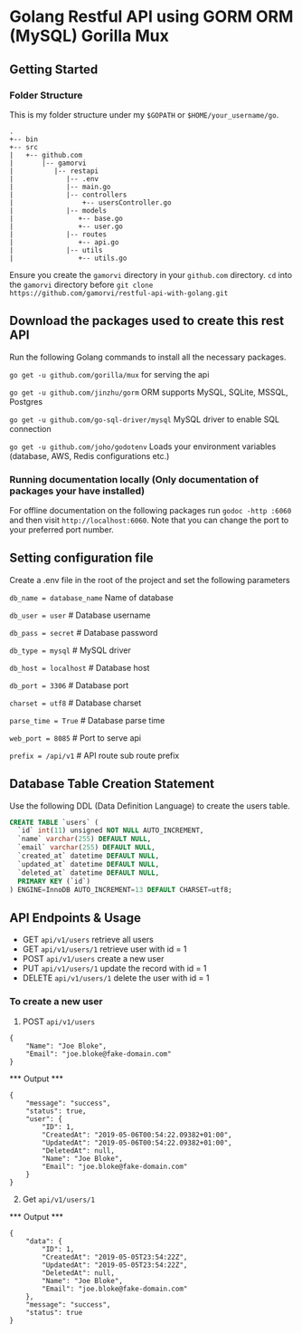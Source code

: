 # Golang Restful API using GORM ORM (MySQL) Gorilla Mux

## Getting Started

### Folder Structure
This is my folder structure under my `$GOPATH` or `$HOME/your_username/go`.
```
.
+-- bin
+-- src
|   +-- github.com
|       |-- gamorvi
|          |-- restapi
|             |-- .env
|             |-- main.go
|             |-- controllers
|                 +-- usersController.go
|             |-- models
|                +-- base.go
|                +-- user.go
|             |-- routes
|                +-- api.go
|             |-- utils
|                +-- utils.go
```
Ensure you create the `gamorvi` directory in your `github.com` directory. `cd` into the `gamorvi` directory before `git clone https://github.com/gamorvi/restful-api-with-golang.git`

## Download the packages used to create this rest API
Run the following Golang commands to install all the necessary packages.

`go get -u github.com/gorilla/mux` for serving the api

`go get -u github.com/jinzhu/gorm` ORM supports MySQL, SQLite, MSSQL, Postgres

`go get -u github.com/go-sql-driver/mysql` MySQL driver to enable SQL connection

`go get -u github.com/joho/godotenv` Loads your environment variables (database, AWS, Redis configurations etc.)

### Running documentation locally (Only documentation of packages your have installed)
For offline documentation on the following packages run `godoc -http :6060` and then visit `http://localhost:6060`. Note that you can change the port to your preferred port number.

## Setting configuration file
Create a .env file in the root of the project and set the following parameters

`db_name = database_name` Name of database

`db_user = user`  # Database username

`db_pass = secret` # Database password

`db_type = mysql`   # MySQL driver

`db_host = localhost` # Database host

`db_port = 3306`  # Database port

`charset = utf8` # Database charset

`parse_time = True` # Database parse time

`web_port = 8085`   # Port to serve api

`prefix = /api/v1`  # API route sub route prefix

## Database Table Creation Statement
Use the following DDL (Data Definition Language) to create the users table.

``` SQL
CREATE TABLE `users` (
  `id` int(11) unsigned NOT NULL AUTO_INCREMENT,
  `name` varchar(255) DEFAULT NULL,
  `email` varchar(255) DEFAULT NULL,
  `created_at` datetime DEFAULT NULL,
  `updated_at` datetime DEFAULT NULL,
  `deleted_at` datetime DEFAULT NULL,
  PRIMARY KEY (`id`)
) ENGINE=InnoDB AUTO_INCREMENT=13 DEFAULT CHARSET=utf8;
```

## API Endpoints & Usage

* GET `api/v1/users` retrieve all users
* GET `api/v1/users/1` retrieve user with id = 1
* POST `api/v1/users` create a new user
* PUT `api/v1/users/1` update the record with id = 1
* DELETE `api/v1/users/1` delete the user with id = 1

### To create a new user

1. POST `api/v1/users`

```
{
	"Name": "Joe Bloke",
	"Email": "joe.bloke@fake-domain.com"
}
```

*** Output ***

```
{
    "message": "success",
    "status": true,
    "user": {
        "ID": 1,
        "CreatedAt": "2019-05-06T00:54:22.09382+01:00",
        "UpdatedAt": "2019-05-06T00:54:22.09382+01:00",
        "DeletedAt": null,
        "Name": "Joe Bloke",
        "Email": "joe.bloke@fake-domain.com"
    }
}
```

2. Get `api/v1/users/1`

*** Output ***

```
{
    "data": {
        "ID": 1,
        "CreatedAt": "2019-05-05T23:54:22Z",
        "UpdatedAt": "2019-05-05T23:54:22Z",
        "DeletedAt": null,
        "Name": "Joe Bloke",
        "Email": "joe.bloke@fake-domain.com"
    },
    "message": "success",
    "status": true
}
```
